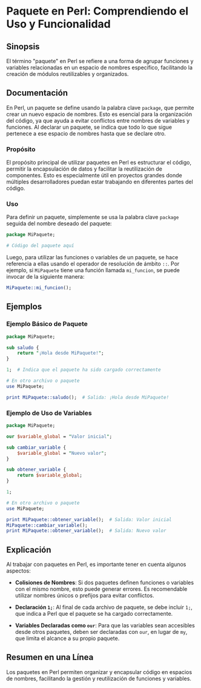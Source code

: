 <!--
Meta Description: # Paquete en Perl: Comprendiendo el Uso y Funcionalidad ## Sinopsis El término "paquete" en Perl se refiere a una forma de agrupar funciones y variabl...
Meta Keywords: paquete, perl, mipaquete, que, variables
-->

# Paquete en Perl: Comprendiendo el Uso y Funcionalidad

## Sinopsis
El término "paquete" en Perl se refiere a una forma de agrupar funciones y variables relacionadas en un espacio de nombres específico, facilitando la creación de módulos reutilizables y organizados.

## Documentación
En Perl, un paquete se define usando la palabra clave `package`, que permite crear un nuevo espacio de nombres. Esto es esencial para la organización del código, ya que ayuda a evitar conflictos entre nombres de variables y funciones. Al declarar un paquete, se indica que todo lo que sigue pertenece a ese espacio de nombres hasta que se declare otro.

### Propósito
El propósito principal de utilizar paquetes en Perl es estructurar el código, permitir la encapsulación de datos y facilitar la reutilización de componentes. Esto es especialmente útil en proyectos grandes donde múltiples desarrolladores puedan estar trabajando en diferentes partes del código.

### Uso
Para definir un paquete, simplemente se usa la palabra clave `package` seguida del nombre deseado del paquete:

```perl
package MiPaquete;

# Código del paquete aquí
```

Luego, para utilizar las funciones o variables de un paquete, se hace referencia a ellas usando el operador de resolución de ámbito `::`. Por ejemplo, si `MiPaquete` tiene una función llamada `mi_funcion`, se puede invocar de la siguiente manera:

```perl
MiPaquete::mi_funcion();
```

## Ejemplos

### Ejemplo Básico de Paquete
```perl
package MiPaquete;

sub saludo {
    return "¡Hola desde MiPaquete!";
}

1;  # Indica que el paquete ha sido cargado correctamente
```

```perl
# En otro archivo o paquete
use MiPaquete;

print MiPaquete::saludo();  # Salida: ¡Hola desde MiPaquete!
```

### Ejemplo de Uso de Variables
```perl
package MiPaquete;

our $variable_global = "Valor inicial";

sub cambiar_variable {
    $variable_global = "Nuevo valor";
}

sub obtener_variable {
    return $variable_global;
}

1;
```

```perl
# En otro archivo o paquete
use MiPaquete;

print MiPaquete::obtener_variable();  # Salida: Valor inicial
MiPaquete::cambiar_variable();
print MiPaquete::obtener_variable();  # Salida: Nuevo valor
```

## Explicación
Al trabajar con paquetes en Perl, es importante tener en cuenta algunos aspectos:

- **Colisiones de Nombres**: Si dos paquetes definen funciones o variables con el mismo nombre, esto puede generar errores. Es recomendable utilizar nombres únicos o prefijos para evitar conflictos.
  
- **Declaración `1;`**: Al final de cada archivo de paquete, se debe incluir `1;`, que indica a Perl que el paquete se ha cargado correctamente.

- **Variables Declaradas como `our`**: Para que las variables sean accesibles desde otros paquetes, deben ser declaradas con `our`, en lugar de `my`, que limita el alcance a su propio paquete.

## Resumen en una Línea
Los paquetes en Perl permiten organizar y encapsular código en espacios de nombres, facilitando la gestión y reutilización de funciones y variables.